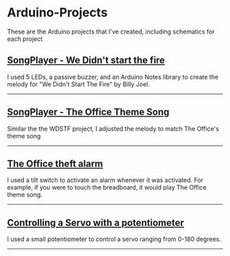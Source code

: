 # Arduino-Projects
These are the Arduino projects that I've created, including schematics for each project

## [SongPlayer - We Didn't start the fire](https://github.com/MeshanKhosla/Arduino-Projects/tree/master/Projects/SongPlayer_-_We_didn_t_start_the_fire)
I used 5 LEDs, a passive buzzer, and an Arduino Notes library to create the melody for "We Didn't Start The Fire" by Billy Joel.

---

## [SongPlayer - The Office Theme Song](https://github.com/MeshanKhosla/Arduino-Projects/tree/master/Projects/SongPlayer_-_The_Office_theme_song)
Similar the the WDSTF project, I adjusted the melody to match The Office's theme song

---

## [The Office theft alarm](https://github.com/MeshanKhosla/Arduino-Projects/tree/master/Projects/Office_Theft_Alarm)
I used a tilt switch to activate an alarm whenever it was activated. For example, if you were to touch the breadboard, it would play The Office theme song.

---

## [Controlling a Servo with a potentiometer](https://github.com/MeshanKhosla/Arduino-Projects/tree/master/Projects/Servo_with_potentiometer)
I used a small potentiometer to control a servo ranging from 0-180 degrees.

---

